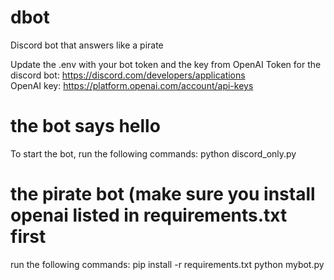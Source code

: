 # dbot
Discord bot that answers like a pirate

Update the .env with your bot token and the key from OpenAI
Token for the discord bot: https://discord.com/developers/applications<br>
OpenAI key: https://platform.openai.com/account/api-keys

# the bot says hello
To start the bot, run the following commands:
python discord_only.py

# the pirate bot (make sure you install openai listed in requirements.txt first
run the following commands:
pip install -r requirements.txt
python mybot.py


